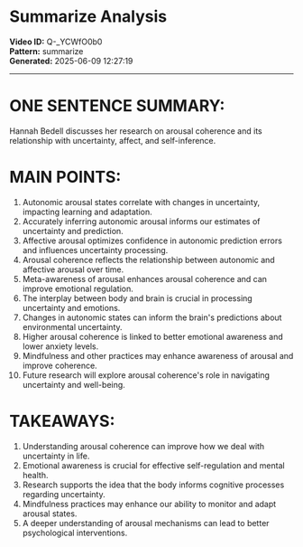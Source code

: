 # Summarize Analysis

**Video ID:** Q-_YCWfO0b0  
**Pattern:** summarize  
**Generated:** 2025-06-09 12:27:19  

---

# ONE SENTENCE SUMMARY:
Hannah Bedell discusses her research on arousal coherence and its relationship with uncertainty, affect, and self-inference.

# MAIN POINTS:
1. Autonomic arousal states correlate with changes in uncertainty, impacting learning and adaptation.
2. Accurately inferring autonomic arousal informs our estimates of uncertainty and prediction.
3. Affective arousal optimizes confidence in autonomic prediction errors and influences uncertainty processing.
4. Arousal coherence reflects the relationship between autonomic and affective arousal over time.
5. Meta-awareness of arousal enhances arousal coherence and can improve emotional regulation.
6. The interplay between body and brain is crucial in processing uncertainty and emotions.
7. Changes in autonomic states can inform the brain's predictions about environmental uncertainty.
8. Higher arousal coherence is linked to better emotional awareness and lower anxiety levels.
9. Mindfulness and other practices may enhance awareness of arousal and improve coherence.
10. Future research will explore arousal coherence's role in navigating uncertainty and well-being.

# TAKEAWAYS:
1. Understanding arousal coherence can improve how we deal with uncertainty in life.
2. Emotional awareness is crucial for effective self-regulation and mental health.
3. Research supports the idea that the body informs cognitive processes regarding uncertainty.
4. Mindfulness practices may enhance our ability to monitor and adapt arousal states.
5. A deeper understanding of arousal mechanisms can lead to better psychological interventions.